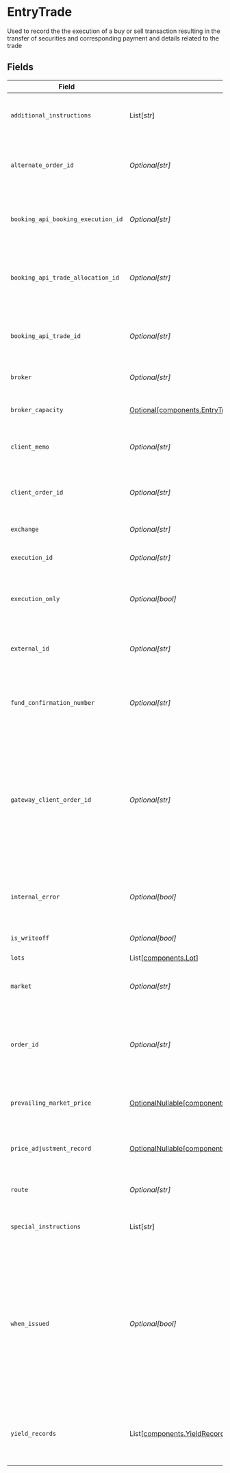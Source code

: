 # EntryTrade

Used to record the the execution of a buy or sell transaction resulting in the transfer of securities and corresponding payment and details related to the trade


## Fields

| Field                                                                                                                                                                                                            | Type                                                                                                                                                                                                             | Required                                                                                                                                                                                                         | Description                                                                                                                                                                                                      | Example                                                                                                                                                                                                          |
| ---------------------------------------------------------------------------------------------------------------------------------------------------------------------------------------------------------------- | ---------------------------------------------------------------------------------------------------------------------------------------------------------------------------------------------------------------- | ---------------------------------------------------------------------------------------------------------------------------------------------------------------------------------------------------------------- | ---------------------------------------------------------------------------------------------------------------------------------------------------------------------------------------------------------------- | ---------------------------------------------------------------------------------------------------------------------------------------------------------------------------------------------------------------- |
| `additional_instructions`                                                                                                                                                                                        | List[*str*]                                                                                                                                                                                                      | :heavy_minus_sign:                                                                                                                                                                                               | To be populated by the submitter of the trade detail                                                                                                                                                             | [<br/>"As-Of Trade Example",<br/>"to Cancel"<br/>]                                                                                                                                                               |
| `alternate_order_id`                                                                                                                                                                                             | *Optional[str]*                                                                                                                                                                                                  | :heavy_minus_sign:                                                                                                                                                                                               | Max Length 50 characters. Alternate order id from the street used for FRAC trades                                                                                                                                | 8d7f6375                                                                                                                                                                                                         |
| `booking_api_booking_execution_id`                                                                                                                                                                               | *Optional[str]*                                                                                                                                                                                                  | :heavy_minus_sign:                                                                                                                                                                                               | base64 encoded value assigned by the Booking API to all executions                                                                                                                                               | 01HZ5Z4E00AM2DCPK21PYM07PM                                                                                                                                                                                       |
| `booking_api_trade_allocation_id`                                                                                                                                                                                | *Optional[str]*                                                                                                                                                                                                  | :heavy_minus_sign:                                                                                                                                                                                               | base64 encoded value assigned by the Booking API if a trade belongs to an allocation                                                                                                                             | 01HYKYBD00JBQAZ8477RD1M8T7                                                                                                                                                                                       |
| `booking_api_trade_id`                                                                                                                                                                                           | *Optional[str]*                                                                                                                                                                                                  | :heavy_minus_sign:                                                                                                                                                                                               | base64 encoded value assigned by the Booking API to all trades                                                                                                                                                   | 01HYKYBD00JBQAZ8477RD1M8T7                                                                                                                                                                                       |
| `broker`                                                                                                                                                                                                         | *Optional[str]*                                                                                                                                                                                                  | :heavy_minus_sign:                                                                                                                                                                                               | Executing broker of the trade                                                                                                                                                                                    | JNST                                                                                                                                                                                                             |
| `broker_capacity`                                                                                                                                                                                                | [Optional[components.EntryTradeBrokerCapacity]](../../models/components/entrytradebrokercapacity.md)                                                                                                             | :heavy_minus_sign:                                                                                                                                                                                               | Used to calculate broadridge blotter code                                                                                                                                                                        | PRINCIPAL                                                                                                                                                                                                        |
| `client_memo`                                                                                                                                                                                                    | *Optional[str]*                                                                                                                                                                                                  | :heavy_minus_sign:                                                                                                                                                                                               | client usage area (intact). len 20                                                                                                                                                                               | [<br/>"Detail from client",<br/>"More details from client"<br/>]                                                                                                                                                 |
| `client_order_id`                                                                                                                                                                                                | *Optional[str]*                                                                                                                                                                                                  | :heavy_minus_sign:                                                                                                                                                                                               | Max Length 50 characters. Client provided order id present in exec reports                                                                                                                                       | 0db56450                                                                                                                                                                                                         |
| `exchange`                                                                                                                                                                                                       | *Optional[str]*                                                                                                                                                                                                  | :heavy_minus_sign:                                                                                                                                                                                               | MIC code for the exchange                                                                                                                                                                                        | OTC                                                                                                                                                                                                              |
| `execution_id`                                                                                                                                                                                                   | *Optional[str]*                                                                                                                                                                                                  | :heavy_minus_sign:                                                                                                                                                                                               | Max Length 50 characters. Execution id from the street                                                                                                                                                           | 01HZ5Z4E003KJ7B7FK3GGX2V74                                                                                                                                                                                       |
| `execution_only`                                                                                                                                                                                                 | *Optional[bool]*                                                                                                                                                                                                 | :heavy_minus_sign:                                                                                                                                                                                               | Indicates whether Apex is the clearing broker for this trade                                                                                                                                                     | false                                                                                                                                                                                                            |
| `external_id`                                                                                                                                                                                                    | *Optional[str]*                                                                                                                                                                                                  | :heavy_minus_sign:                                                                                                                                                                                               | Max Length 50 characters. External system id provided by a client                                                                                                                                                | 01HAWHW7PSNS99H9SSCY3J3MXZ_FROM_STREET-SELL-393767f7-0db5645                                                                                                                                                     |
| `fund_confirmation_number`                                                                                                                                                                                       | *Optional[str]*                                                                                                                                                                                                  | :heavy_minus_sign:                                                                                                                                                                                               | The confirmation number associated with a mutual fund trade                                                                                                                                                      | 1.0038862e+07                                                                                                                                                                                                    |
| `gateway_client_order_id`                                                                                                                                                                                        | *Optional[str]*                                                                                                                                                                                                  | :heavy_minus_sign:                                                                                                                                                                                               | Order id generated by trading-gateway (Trade-Ex) to uniquely identify all orders in their system Used as the client_order_id on new order singles sent downstream of the trading-gateway                         | 7039acda                                                                                                                                                                                                         |
| `internal_error`                                                                                                                                                                                                 | *Optional[bool]*                                                                                                                                                                                                 | :heavy_minus_sign:                                                                                                                                                                                               | If set to true, indicates the trade should be omitted from client billing                                                                                                                                        | false                                                                                                                                                                                                            |
| `is_writeoff`                                                                                                                                                                                                    | *Optional[bool]*                                                                                                                                                                                                 | :heavy_minus_sign:                                                                                                                                                                                               | set on penny-for-the-lot trades                                                                                                                                                                                  | false                                                                                                                                                                                                            |
| `lots`                                                                                                                                                                                                           | List[[components.Lot](../../models/components/lot.md)]                                                                                                                                                           | :heavy_minus_sign:                                                                                                                                                                                               | Trade lots                                                                                                                                                                                                       |                                                                                                                                                                                                                  |
| `market`                                                                                                                                                                                                         | *Optional[str]*                                                                                                                                                                                                  | :heavy_minus_sign:                                                                                                                                                                                               | "MMAP" for multi market average price, "UNKN" for unknown                                                                                                                                                        | MMAP                                                                                                                                                                                                             |
| `order_id`                                                                                                                                                                                                       | *Optional[str]*                                                                                                                                                                                                  | :heavy_minus_sign:                                                                                                                                                                                               | Max Length 50 characters. Internally generated order id that is returned to client on exec reports                                                                                                               | 8d7f6375                                                                                                                                                                                                         |
| `prevailing_market_price`                                                                                                                                                                                        | [OptionalNullable[components.EntryTradePrevailingMarketPrice]](../../models/components/entrytradeprevailingmarketprice.md)                                                                                       | :heavy_minus_sign:                                                                                                                                                                                               | The price for the instrument that is prevailing in the market                                                                                                                                                    | {<br/>"value": "0.25"<br/>}                                                                                                                                                                                      |
| `price_adjustment_record`                                                                                                                                                                                        | [OptionalNullable[components.EntryPriceAdjustmentRecord]](../../models/components/entrypriceadjustmentrecord.md)                                                                                                 | :heavy_minus_sign:                                                                                                                                                                                               | Information about any price adjustments applied to the security                                                                                                                                                  |                                                                                                                                                                                                                  |
| `route`                                                                                                                                                                                                          | *Optional[str]*                                                                                                                                                                                                  | :heavy_minus_sign:                                                                                                                                                                                               | The execution route Apex used for this trade                                                                                                                                                                     | MNGD                                                                                                                                                                                                             |
| `special_instructions`                                                                                                                                                                                           | List[*str*]                                                                                                                                                                                                      | :heavy_minus_sign:                                                                                                                                                                                               | Special instructions for the trade                                                                                                                                                                               | [<br/>"WITH_DIVIDEND",<br/>"OPTION_ASSIGNMENT"<br/>]                                                                                                                                                             |
| `when_issued`                                                                                                                                                                                                    | *Optional[bool]*                                                                                                                                                                                                 | :heavy_minus_sign:                                                                                                                                                                                               | Indicates the trade was executed in a security that is not currently listed. When-issued securities are bought and sold before they are officially issued, allowing investors to speculate on their future value | false                                                                                                                                                                                                            |
| `yield_records`                                                                                                                                                                                                  | List[[components.YieldRecord](../../models/components/yieldrecord.md)]                                                                                                                                           | :heavy_minus_sign:                                                                                                                                                                                               | The yields associated with a fixed income trade Only valid if the SecurityType is FIXED_INCOME                                                                                                                   |                                                                                                                                                                                                                  |